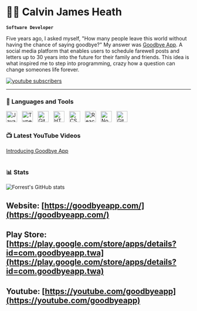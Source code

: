 # 🏄‍♂️ Calvin James Heath

**`Software Developer`**

   Five years ago, I asked myself, "How many people leave this world without having the chance of saying goodbye?"
   My answer was [Goodbye App](https://goodbyeapp.com/). A social media platform that enables users to schedule farewell posts and letters up to 30 years into the future for their family and friends. 
   This idea is what inspired me to step into programming, crazy how a question can change someones life forever.

   <p align="left">
      <a href="https://www.youtube.com/@goodbyeapp?sub_confirmation=1">
         <img alt="youtube subscribers" title="Subscribe to my YouTube channel" src="https://custom-icon-badges.demolab.com/youtube/channel/subscribers/UCeAG5cAQLzfD8Zgk_-Uzqnw?color=%23E05D44&label=SUBSCRIBE&logo=video&logoColor=white&style=for-the-badge&labelColor=CE4630"/></a> 
   </p>

---

### 🧰 Languages and Tools

<img align="left" alt="JavaScript" width="30px" style="padding-right:10px;" src="https://cdn.jsdelivr.net/gh/devicons/devicon/icons/javascript/javascript-plain.svg" />
<img align="left" alt="TypeScript" width="30px" style="padding-right:10px;" src="https://cdn.jsdelivr.net/gh/devicons/devicon/icons/typescript/typescript-plain.svg" />
<img align="left" alt="Git" width="30px" style="padding-right:10px;" src="https://cdn.jsdelivr.net/gh/devicons/devicon/icons/git/git-original.svg" />
<img align="left" alt="HTML" width="30px" style="padding-right:10px;" src="https://cdn.jsdelivr.net/gh/devicons/devicon/icons/html5/html5-plain.svg" />
<img align="left" alt="CSS" width="30px" style="padding-right:10px;" src="https://cdn.jsdelivr.net/gh/devicons/devicon/icons/css3/css3-plain.svg" />
<img align="left" alt="React" width="30px" style="padding-right:10px;" src="https://cdn.jsdelivr.net/gh/devicons/devicon/icons/react/react-original.svg" />
<img align="left" alt="NodeJS" width="30px" style="padding-right:10px;" src="https://cdn.jsdelivr.net/gh/devicons/devicon/icons/nodejs/nodejs-original.svg" />
<img align="left" alt="GitHub" width="30px" style="padding-right:10px;" src="https://cdn.jsdelivr.net/gh/devicons/devicon/icons/github/github-original.svg" />
<br />

#

### 📺 Latest YouTube Videos


[Introducing Goodbye App](https://www.youtube.com/watch?v=1-xATA1lZUc)

#

### 📊 Stats

![Forrest's GitHub stats](https://github-readme-stats.vercel.app/api?username=forrestknight&show_icons=true&theme=gruvbox)

## Website: [https://goodbyeapp.com/](https://goodbyeapp.com/) 
## Play Store: [https://play.google.com/store/apps/details?id=com.goodbyeapp.twa](https://play.google.com/store/apps/details?id=com.goodbyeapp.twa)
## Youtube: [https://youtube.com/goodbyeapp](https://youtube.com/goodbyeapp)

